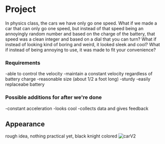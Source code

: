 # Project
In physics class, the cars we have only go one speed. What if we made a car that can only go one speed, but instead of that speed being an annoyingly random number and based on the charge of the battery, that speed was a clean integer and based on a dial that you can turn? What if instead of looking kind of boring and weird, it looked sleek and cool? What if instead of being annoying to use, it was made to fit your convenience?

### Requirements
-able to control the velocity
-maintain a constant velocity regardless of battery charge
-reasonable size (about 1/2 a foot long)
-sturdy
-easily replaceabe battery

### Possible additions for after we're done
-constant acceleration
-looks cool
-collects data and gives feedback

## Appearance
rough idea, nothing practical yet, black knight colored
![carV2](https://user-images.githubusercontent.com/55702245/190243470-8ac5e72b-29bf-41f6-926b-b6ce6508185f.PNG)



